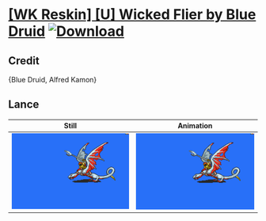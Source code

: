 # [\[WK Reskin\] \[U\] Wicked Flier by Blue Druid](./) [![Download](https://img.shields.io/badge/Download--red?style=social&logo=github)](https://minhaskamal.github.io/DownGit/#/home?url=https://github.com/Klokinator/FE-Repo/tree/main/Battle%20Animations%2FMounted%20-%20Pegs%2C%20Wyverns%2C%20Griffons%2F%5BWK%20Reskin%5D%20%5BU%5D%20Wicked%20Flier%20by%20Blue%20Druid%2F2.%20Lance)

## Credit

{Blue Druid, Alfred Kamon}

## Lance

| Still | Animation |
| :---: | :-------: |
| ![Lance still](./Lance_000.png) | ![Lance animation](./Lance.gif) |

